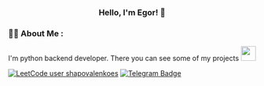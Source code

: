 <h3 align="center">Hello, I'm Egor!  👋</h3>

### :man_technologist: About Me :
I'm python backend developer. There you can see some of my projects
 <img src="https://media.giphy.com/media/WUlplcMpOCEmTGBtBW/giphy.gif" width="30">

[![LeetCode user shapovalenkoes](https://img.shields.io/badge/dynamic/json?style=for-the-badge&labelColor=black&color=%23ffa116&label=Solved&query=solved&url=https%3A%2F%2Fleetcode-badge.vercel.app%2Fapi%2Fusers%2Fshapovalenkoes&logo=leetcode&logoColor=yellow)](https://leetcode.com/shapovalenkoes/)
<a href="https://t.me/shapovalenkoes">
    <img src="https://img.shields.io/badge/Telegram-blue?style=for-the-badge&logo=telegram&logoColor=white" alt="Telegram Badge"/>
    </a>
